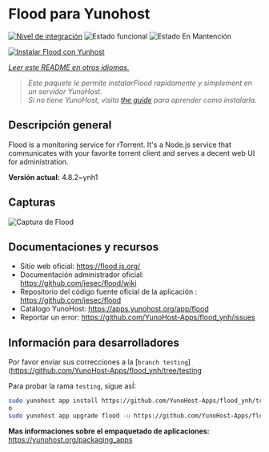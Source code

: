 <!--
Este archivo README esta generado automaticamente<https://github.com/YunoHost/apps/tree/master/tools/readme_generator>
No se debe editar a mano.
-->

# Flood para Yunohost

[![Nivel de integración](https://dash.yunohost.org/integration/flood.svg)](https://ci-apps.yunohost.org/ci/apps/flood/) ![Estado funcional](https://ci-apps.yunohost.org/ci/badges/flood.status.svg) ![Estado En Mantención](https://ci-apps.yunohost.org/ci/badges/flood.maintain.svg)

[![Instalar Flood con Yunhost](https://install-app.yunohost.org/install-with-yunohost.svg)](https://install-app.yunohost.org/?app=flood)

*[Leer este README en otros idiomas.](./ALL_README.md)*

> *Este paquete le permite instalarFlood rapidamente y simplement en un servidor YunoHost.*  
> *Si no tiene YunoHost, visita [the guide](https://yunohost.org/install) para aprender como instalarla.*

## Descripción general

Flood is a monitoring service for rTorrent. It's a Node.js service that communicates with your favorite torrent client and serves a decent web UI for administration.

**Versión actual:** 4.8.2~ynh1

## Capturas

![Captura de Flood](./doc/screenshots/screenshot.png)

## Documentaciones y recursos

- Sitio web oficial: <https://flood.js.org/>
- Documentación administrador oficial: <https://github.com/jesec/flood/wiki>
- Repositorio del código fuente oficial de la aplicación : <https://github.com/jesec/flood>
- Catálogo YunoHost: <https://apps.yunohost.org/app/flood>
- Reportar un error: <https://github.com/YunoHost-Apps/flood_ynh/issues>

## Información para desarrolladores

Por favor enviar sus correcciones a la [`branch testing`](https://github.com/YunoHost-Apps/flood_ynh/tree/testing

Para probar la rama `testing`, sigue asÍ:

```bash
sudo yunohost app install https://github.com/YunoHost-Apps/flood_ynh/tree/testing --debug
o
sudo yunohost app upgrade flood -u https://github.com/YunoHost-Apps/flood_ynh/tree/testing --debug
```

**Mas informaciones sobre el empaquetado de aplicaciones:** <https://yunohost.org/packaging_apps>
